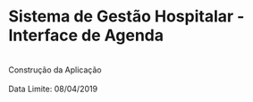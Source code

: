 # Sistema de Gestão Hospitalar - Interface de Agenda 
<br>
Construção da Aplicação
<br><br>
Data Limite: 08/04/2019
